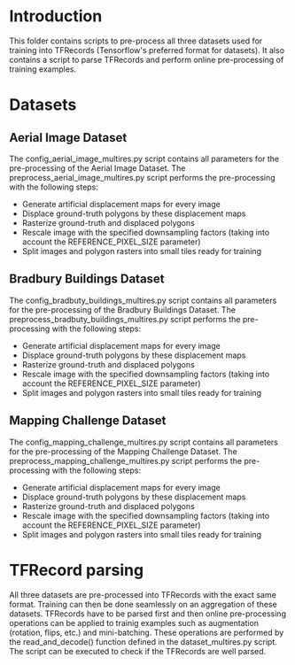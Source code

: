 # Introduction

This folder contains scripts to pre-process all three datasets used for training into TFRecords (Tensorflow's preferred format for datasets).
It also contains a script to parse TFRecords and perform online pre-processing of training examples.

# Datasets

## Aerial Image Dataset

The config_aerial_image_multires.py script contains all parameters for the pre-processing of the Aerial Image Dataset.
The preprocess_aerial_image_multires.py script performs the pre-processing with the following steps:
- Generate artificial displacement maps for every image
- Displace ground-truth polygons by these displacement maps
- Rasterize ground-truth and displaced polygons
- Rescale image with the specified downsampling factors (taking into account the REFERENCE_PIXEL_SIZE parameter)
- Split images and polygon rasters into small tiles ready for training

## Bradbury Buildings Dataset

The config_bradbuty_buildings_multires.py script contains all parameters for the pre-processing of the Bradbury Buildings  Dataset.
The preprocess_bradbuty_buildings_multires.py script performs the pre-processing with the following steps:
- Generate artificial displacement maps for every image
- Displace ground-truth polygons by these displacement maps
- Rasterize ground-truth and displaced polygons
- Rescale image with the specified downsampling factors (taking into account the REFERENCE_PIXEL_SIZE parameter)
- Split images and polygon rasters into small tiles ready for training

## Mapping Challenge Dataset

The config_mapping_challenge_multires.py script contains all parameters for the pre-processing of the Mapping Challenge Dataset.
The preprocess_mapping_challenge_multires.py script performs the pre-processing with the following steps:
- Generate artificial displacement maps for every image
- Displace ground-truth polygons by these displacement maps
- Rasterize ground-truth and displaced polygons
- Rescale image with the specified downsampling factors (taking into account the REFERENCE_PIXEL_SIZE parameter)
- Split images and polygon rasters into small tiles ready for training

# TFRecord parsing

All three datasets are pre-processed into TFRecords with the exact same format. Training can then be done seamlessly on an aggregation of these datasets.
TFRecords have to be parsed first and then online pre-processing operations can be applied to trainig examples such as augmentation (rotation, flips, etc.) and mini-batching.
These operations are performed by the read_and_decode() function defined in the dataset_multires.py script. The script can be executed to check if the TFRecords are well parsed.
